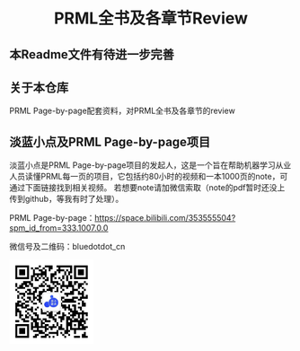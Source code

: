 <div align="center"><h1> PRML全书及各章节Review </h1></div>

## 本Readme文件有待进一步完善

## 关于本仓库
PRML Page-by-page配套资料，对PRML全书及各章节的review


## 淡蓝小点及PRML Page-by-page项目
淡蓝小点是PRML Page-by-page项目的发起人，这是一个旨在帮助机器学习从业人员读懂PRML每一页的项目，它包括约80小时的视频和一本1000页的note，可通过下面链接找到相关视频。
若想要note请加微信索取（note的pdf暂时还没上传到github，等我有时了处理）。

PRML Page-by-page：https://space.bilibili.com/353555504?spm_id_from=333.1007.0.0

微信号及二维码：bluedotdot_cn

<img src="wechat.jpg" alt="淡蓝小点微信二维码" width="150" height="150">

